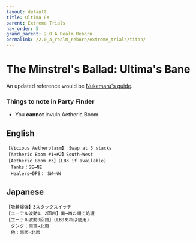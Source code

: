 ```yaml
---
layout: default
title: Ultima EX
parent: Extreme Trials
nav_order: 5
grand_parent: 2.0 A Realm Reborn
permalink: /2.0_a_realm_reborn/extreme_trials/titan/
---
```


# The Minstrel's Ballad: Ultima's Bane

An updated reference would be [Nukemaru's guide](https://youtu.be/Zs5fo5URJwQ).

### Things to note in Party Finder

- You **cannot** invuln Aetheric Boom.

## English
```
【Vicious Aetherplasm】 Swap at 3 stacks
【Aetheric Boom #1+#2】South→West
【Aetheric Boom #3】(LB3 if available)
　Tanks：SE→NE
　Healers+DPS： SW→NW
```

## Japanese
```
【吸着爆弾】3スタックスイッチ
【エーテル波動1、2回目】南→西の順で処理
【エーテル波動3回目】(LB3あれば使用)
　タンク：南東→北東
　他：南西→北西
```